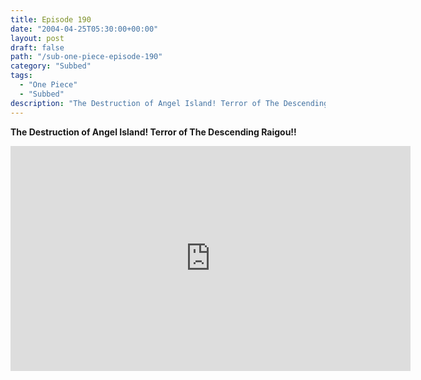 ```yaml
---
title: Episode 190
date: "2004-04-25T05:30:00+00:00"
layout: post
draft: false
path: "/sub-one-piece-episode-190"
category: "Subbed"
tags:
  - "One Piece"
  - "Subbed"
description: "The Destruction of Angel Island! Terror of The Descending Raigou!!"
---
```


**The Destruction of Angel Island! Terror of The Descending Raigou!!**

<iframe width="640" height="360" src="https://www.rapidvideo.com/e/FXQGJPNDBK" frameborder="0" marginwidth=0 marginheight=0 scrolling=no allowfullscreen></iframe>

